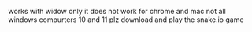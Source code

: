 works with widow only it does not work for chrome and mac
not all windows compurters 10 and 11
plz download and play the snake.io game
